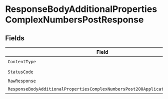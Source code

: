 # ResponseBodyAdditionalPropertiesComplexNumbersPostResponse


## Fields

| Field                                                                                                                                                                    | Type                                                                                                                                                                     | Required                                                                                                                                                                 | Description                                                                                                                                                              |
| ------------------------------------------------------------------------------------------------------------------------------------------------------------------------ | ------------------------------------------------------------------------------------------------------------------------------------------------------------------------ | ------------------------------------------------------------------------------------------------------------------------------------------------------------------------ | ------------------------------------------------------------------------------------------------------------------------------------------------------------------------ |
| `ContentType`                                                                                                                                                            | *string*                                                                                                                                                                 | :heavy_check_mark:                                                                                                                                                       | N/A                                                                                                                                                                      |
| `StatusCode`                                                                                                                                                             | *int*                                                                                                                                                                    | :heavy_check_mark:                                                                                                                                                       | N/A                                                                                                                                                                      |
| `RawResponse`                                                                                                                                                            | [*http.Response](https://pkg.go.dev/net/http#Response)                                                                                                                   | :heavy_minus_sign:                                                                                                                                                       | N/A                                                                                                                                                                      |
| `ResponseBodyAdditionalPropertiesComplexNumbersPost200ApplicationJSONObject`                                                                                             | [*ResponseBodyAdditionalPropertiesComplexNumbersPost200ApplicationJSON](../../models/operations/responsebodyadditionalpropertiescomplexnumberspost200applicationjson.md) | :heavy_minus_sign:                                                                                                                                                       | OK                                                                                                                                                                       |